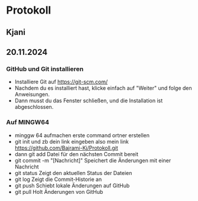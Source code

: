 # Protokoll

## Kjani

## 20.11.2024

### GitHub und Git installieren

- Installiere Git auf https://git-scm.com/
- Nachdem du es installiert hast, klicke einfach auf "Weiter" und folge den Anweisungen.
- Dann musst du das Fenster schließen, und die Installation ist abgeschlossen.

### Auf MINGW64
- minggw 64 aufmachen erste command ortner erstellen 
- git init und zb dein link eingeben also mein link https://github.com/Bajrami-Kj/Protokoll.git
- dann git add Datei für den nächsten Commit bereit
- git commit -m "[Nachricht]" Speichert die Änderungen mit einer Nachricht
- git status              Zeigt den aktuellen Status der Dateien
- git log Zeigt die Commit-Historie an
- git push Schiebt lokale Änderungen auf GitHub
- git pull Holt Änderungen von GitHub
